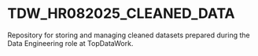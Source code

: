 # TDW_HR082025_CLEANED_DATA
Repository for storing and managing cleaned datasets prepared during the Data Engineering role at TopDataWork.
